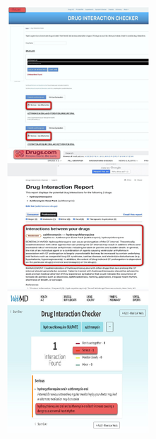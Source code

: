 
<img src="Eric_Grossi-Interaction-Drugs AzitromiciRxlist.jpg" alt="Eric_Grossi-Interaction-Drugs AzitromiciRxlist" width="320" height="320">

<img src="DrugscomEric_GrossiEric_GROSSI_MORATO-INTERACTIO.jpg" alt="DrugscomEric_GrossiEric_GROSSI_MORATO-INTERACTIO" width="320" height="320">

<img src="Eric_Grossi-webMD-interaction-drug-drug-.jpg" alt="Eric_Grossi-webMD-interaction-drug-drug" width="320" height="320">



